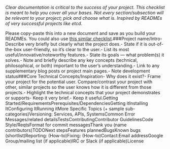 *Clear documentation is critical to the success of your project. This checklist is meant to help you cover all your bases. Not every section/subsection will be relevant to your project; pick and choose what is. Inspired by READMEs of very successful projects like etcd.*

Please copy-paste this into a new document and save as you build your READMEs. You could also use [this similar checklist](https://github.com/cfpb/open-source-project-template).###Project name/Intro- Describe very briefly but clearly what the project does.- State if it is out-of-the-box user-friendly, so it’s clear to the user.- List its most useful/innovative/noteworthy features.- State its goals — what problem(s) it solves.- Note and briefly describe any key concepts (technical, philosophical, or both) important to the user’s understanding.- Link to any supplementary blog posts or project main pages.- Note development status###Core Technical Concepts/Inspiration- Why does it exist?- Frame your project for the potential user. Compare/contrast your project with other, similar projects so the user knows how it is different from those projects.- Highlight the technical concepts that your project demonstrates or supports- Keep it very brief.- Keep it useful.Getting Started/RequirementsPrerequisites/DependenciesGetting itInstalling ItConfiguring ItRunning itMore Specific Topics (+ sample sub-categories)Versioning: Services, APIs, SystemsCommon Error Messages/related detailsTestsContributingContributor GuidelinesCode Style/ReqtsFormat for commit messagesThank you (name contributors)TODONext stepsFeatures plannedBugsKnown bugs (shortlist)Reporting: (How-to)Fixing: (How-to)Contact:Email addressGoogle Group/mailing list (if applicable)IRC or Slack (if applicable)License
